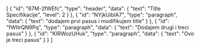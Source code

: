 [
  {
    "id": "67M-2fWEfc",
    "type": "header",
    "data": {
      "text": "Title Specifikacije",
      "level": 2
    }
  },
  {
    "id": "NYjkUiblA7",
    "type": "paragraph",
    "data": {
      "text": "dodajem prvi pasus i modifikujem title"
    }
  },
  {
    "id": "fWItrQN9Pq",
    "type": "paragraph",
    "data": {
      "text": "Dodajem drugi i treci pasus"
    }
  },
  {
    "id": "KIRWozUHuk",
    "type": "paragraph",
    "data": {
      "text": "Ovo je treci pasus"
    }
  }
]